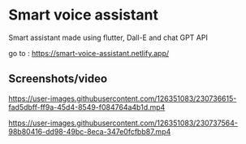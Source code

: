 # Smart voice assistant

Smart assistant made using flutter, Dall-E and chat GPT API

go to : https://smart-voice-assistant.netlify.app/


## Screenshots/video


https://user-images.githubusercontent.com/126351083/230736615-fad5dbff-ff9a-45d4-8549-f084764a4b1d.mp4






https://user-images.githubusercontent.com/126351083/230737564-98b80416-dd98-49bc-8eca-347e0fcfbb87.mp4






